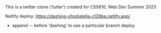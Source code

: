 This is a twitter clone ('tuiter') created for CS5610, Web Dev Summer 2023

Netlify deploy: https://dashing-sfogliatella-c128ba.netlify.app/
- append <branch-name>-- before 'dashing' to see a particular branch deploy